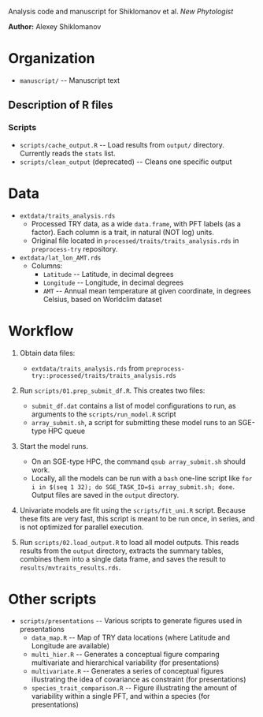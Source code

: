 Analysis code and manuscript for Shiklomanov et al. *New Phytologist*

**Author:** Alexey Shiklomanov

# Organization

- `manuscript/` -- Manuscript text

## Description of R files

### Scripts

- `scripts/cache_output.R` -- Load results from `output/` directory. Currently reads the `stats` list.
- `scripts/clean_output` (deprecated) -- Cleans one specific output

# Data

- `extdata/traits_analysis.rds`
    - Processed TRY data, as a wide `data.frame`, with PFT labels (as a factor). Each column is a trait, in natural (NOT log) units.
    - Original file located in `processed/traits/traits_analysis.rds` in `preprocess-try` repository.
- `extdata/lat_lon_AMT.rds`
    - Columns:
        - `Latitude` -- Latitude, in decimal degrees
        - `Longitude` -- Longitude, in decimal degrees
        - `AMT` -- Annual mean temperature at given coordinate, in degrees Celsius, based on Worldclim dataset

# Workflow

1. Obtain data files:
    - `extdata/traits_analysis.rds` from `preprocess-try::processed/traits/traits_analysis.rds`

2. Run `scripts/01.prep_submit_df.R`. This creates two files:
    - `submit_df.dat` contains a list of model configurations to run, as arguments to the `scripts/run_model.R` script
    - `array_submit.sh`, a script for submitting these model runs to an SGE-type HPC queue

3. Start the model runs.
    - On an SGE-type HPC, the command `qsub array_submit.sh` should work.
    - Locally, all the models can be run with a `bash` one-line script like `for i in $(seq 1 32); do SGE_TASK_ID=$i array_submit.sh; done`. Output files are saved in the `output` directory.

4. Univariate models are fit using the `scripts/fit_uni.R` script. Because these fits are very fast, this script is meant to be run once, in series, and is not optimized for parallel execution.

5. Run `scripts/02.load_output.R` to load all model outputs. This reads results from the `output` directory, extracts the summary tables, combines them into a single data frame, and saves the result to `results/mvtraits_results.rds`.

# Other scripts

- `scripts/presentations` -- Various scripts to generate figures used in presentations
    - `data_map.R` -- Map of TRY data locations (where Latitude and Longitude are available)
    - `multi_hier.R` -- Generates a conceptual figure comparing multivariate and hierarchical variability (for presentations)
    - `multivariate.R` -- Generates a series of conceptual figures illustrating the idea of covariance as constraint (for presentations)
    - `species_trait_comparison.R` -- Figure illustrating the amount of variability within a single PFT, and within a species (for presentations)
